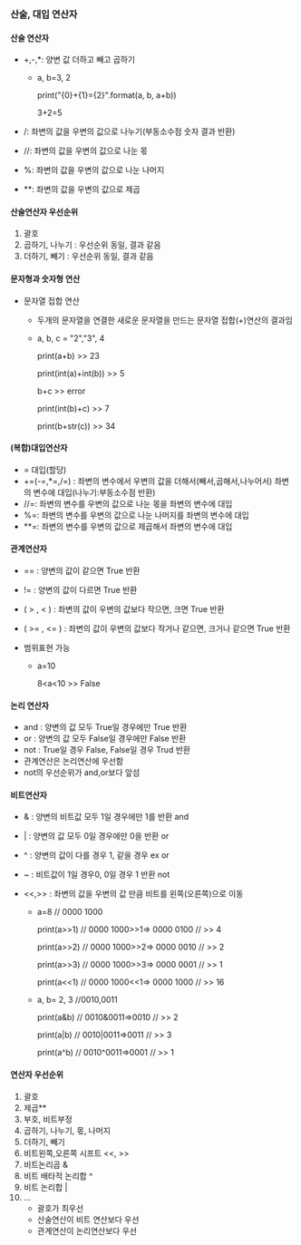 ### 산술, 대입 연산자

#### 산술 연산자

- +,-,*: 양변 값 더하고 빼고 곱하기

  - a, b=3, 2

    print("{0}+{1}={2}".format(a, b, a+b))

    3+2=5

- /: 좌변의 값을 우변의 값으로 나누기(부동소수점 숫자 결과 반환)

- //: 좌변의 값을 우변의 값으로 나눈 몫

- %: 좌변의 값을 우변의 값으로 나눈 나머지

- **: 좌변의 값을 우변의 값으로 제곱

#### 산술연산자 우선순위

1. 괄호
2. 곱하기, 나누기 : 우선순위 동일, 결과 같음
3. 더하기, 빼기 : 우선순위 동일, 결과 같음

#### 문자형과 숫자형 연산

- 문자열 접합 연산

  - 두개의 문자열을 연결한 새로운 문자열을 만드는 문자열 접합(+)연산의 결과임

  - a, b, c = "2","3", 4

    print(a+b)  >>  23

    print(int(a)+int(b))  >>  5

    b+c  >> error

    print(int(b)+c)  >>  7

    print(b+str(c))  >>  34

#### (복합)대입연산자

- = 대입(할당)
- +=(-=,*=,/=) : 좌변의 변수에서 우변의 값을 더해서(빼서,곱해서,나누어서) 좌변의 변수에 대입(나누기:부동소수점 반환)
- //=: 좌변의 변수를 우변의 값으로 나눈 몫을 좌변의 변수에 대입
- %=: 좌변의 변수를 우변의 값으로 나눈 나머지를 좌변의 변수에 대입
- **=: 좌변의 변수를 우변의 값으로 제곱해서 좌변의 변수에 대입

#### 관계연산자

- == : 양변의 값이 같으면 True 반환

- != :  양변의 값이 다르면 True 반환

- ( > , < ) : 좌변의 값이 우변의 값보다 작으면, 크면 True 반환

- ( >= , <= ) : 좌변의 값이 우변의 값보다 작거나 같으면, 크거나 같으면 True 반환

- 범위표현 가능 

  - a=10

    8<a<10  >>  False

#### 논리 연산자

- and : 양변의 값 모두 True일 경우에만 True 반환
- or : 양변의 값 모두 False일 경우에만 False 반환
- not : True일 경우 False, False일 경우 Trud 반환
- 관계연산은 논리연산에 우선함
- not의 우선순위가 and,or보다 앞섬

#### 비트연산자

- & : 양변의 비트값 모두 1일 경우에만 1를 반환 and

- | : 양변의 값 모두 0일 경우에만 0을 반환 or

- ^ : 양변의 값이 다를 경우 1, 같을 경우 ex or

- ~ : 비트값이 1일 경우0, 0일 경우 1 반환 not

- <<,>> : 좌변의 값을 우변의 값 만큼 비트를 왼쪽(오른쪽)으로 이동

  - a=8  //  0000 1000

    print(a>>1)  // 0000 1000>>1=> 0000 0100 //  >> 4

    print(a>>2)  // 0000 1000>>2=> 0000 0010 //  >> 2

    print(a>>3)  // 0000 1000>>3=> 0000 0001 //  >> 1

    print(a<<1)  // 0000 1000<<1=> 0000 1000 //  >> 16

  - a, b= 2, 3   //0010,0011

    print(a&b)  // 0010&0011=>0010 //  >>  2

    print(a|b)  // 0010|0011=>0011  //  >> 3

    print(a^b)  // 0010^0011=>0001 //  >> 1

#### 연산자 우선순위

1. 괄호
2. 제곱**
3. 부호, 비트부정
4. 곱하기, 나누기, 몫, 나머지
5. 더하기, 빼기
6. 비트왼쪽,오른쪽 시프트 <<, >>
7. 비트논리곱 &
8. 비트 배타적 논리합 ^
9. 비트 논리합 |
10. ...
    - 괄호가 최우선
    - 산술연산이 비트 연산보다 우선
    - 관계연산이 논리연산보다 우선



